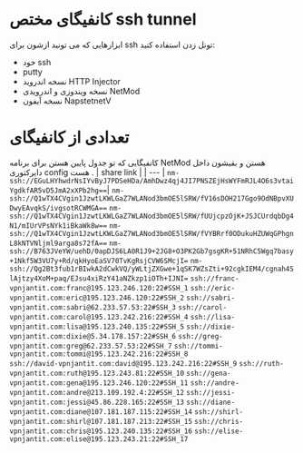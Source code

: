 # کانفیگای مختص ssh tunnel 
ابزارهایی که می تونید ازشون برای ssh تونل زدن استفاده کنید:‌
- خود ssh 
- putty 
- نسخه اندروید HTTP Injector
- نسخه ویندوزی و اندرویدی NetMod
- نسخه آیفون NapstetnetV

# تعدادی از کانفیگای 
کانفیگایی که تو جدول پایین هستن برای برنامه NetMod هستن و بقیشون داخل دایرکتوری config هست .
| share link |
| --- | 
```nm-ssh://EGuLHYhwdrNsIYvByJ7PDSeHDa/AmhDwz4qj4JI7PNSZEjHsWYFmRJL4O6s3vtaiYgdkfAR5vD5JmA2xXPb2hg==```|
```nm-ssh://Q1wTX4CVgin1JzwtLKWLGaZ7WLANod3bmOE5lSRW/fV16sDOH217Ggo9OdNBpvXUDwyEAvqkS/ivgsotRCWMGA==```
```nm-ssh://Q1wTX4CVgin1JzwtLKWLGaZ7WLANod3bmOE5lSRW/fUUjcpzOjK+JSJCUrdqbDg4N1/mIUrVPsNYk1iBkaWk8w==```
```nm-ssh://Q1wTX4CVgin1JzwtLKWLGaZ7WLANod3bmOE5lSRW/fVYBRrf0ODukuHZUWqGPhgnL8kNTVNljml9arga8s72fA==```
```nm-ssh://B763JVeYW/uehD/0apDJS6LA0R1J9+2JG8+O3PK2Gb7gsgKR+51NRhC5Wgq7basy+1Nkf5W3VU7y+Rd/qkHyoEaSV70TvKgRsjCVW6SMcjI=```
```nm-ssh://Qg2Bt3fub1rBIwkA2dCwkVQ/yWLtjZXGwe+1qSK7WZsZti+92cgkIEM4/cgnah4SlAjtzy4XoM+paq/EJsu4xiRzY41aNZkzp1iOTh+IJNI=``` 
```ssh://franc-vpnjantit.com:franc@195.123.246.120:22#SSH_1```
```ssh://eric-vpnjantit.com:eric@195.123.246.120:22#SSH_2```
```ssh://sabri-vpnjantit.com:sabri@62.233.57.53:22#SSH_3```
```ssh://carol-vpnjantit.com:carol@195.123.242.216:22#SSH_4```
```ssh://lisa-vpnjantit.com:lisa@195.123.240.135:22#SSH_5```
```ssh://dixie-vpnjantit.com:dixie@5.34.178.157:22#SSH_6```
```ssh://greg-vpnjantit.com:greg@62.233.57.53:22#SSH_7```
```ssh://tommi-vpnjantit.com:tommi@195.123.242.216:22#SSH_8```
```ssh://david-‍vpnjantit.com:david@195.123.242.216:22#SSH_9```
```ssh://ruth-vpnjantit.com:ruth@195.123.243.81:22#SSH_10```
```ssh://gena-vpnjantit.com:gena@195.123.246.120:22#SSH_11```
```ssh://andre-vpnjantit.com:andre@213.109.192.4:22#SSH_12```
```ssh://jessi-vpnjantit.com:jessi@45.86.228.165:22#SSH_13```
```ssh://diane-vpnjantit.com:diane@107.181.187.115:22#SSH_14```
```ssh://shirl-vpnjantit.com:shirl@107.181.187.213:22#SSH_15```
```ssh://chris-vpnjantit.com:chris@195.123.240.135:22#SSH_16```
```ssh://elise-vpnjantit.com:elise@195.123.243.21:22#SSH_17```

